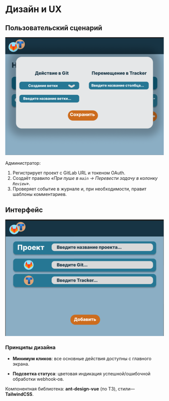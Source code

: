 
# Дизайн и UX

## Пользовательский сценарий

![Рабочий процесс](images/workflow.png)

Администратор:

1. Регистрирует проект c GitLab URL и токеном OAuth.
2. Создаёт правило *«При пуше в `main` → Перевести задачу в колонку `Review`»*.
3. Проверяет событие в журнале и, при необходимости, правит шаблоны комментариев.

## Интерфейс

![Мокап UI](images/ui_mockup.png)

### Принципы дизайна

- **Минимум кликов**: все основные действия доступны с главного экрана.

- **Подсветка статуса**: цветовая индикация успешной/ошибочной обработки webhook‑ов.

Компонентная библиотека: **ant-design-vue** (по ТЗ), стили— **TailwindCSS**.

